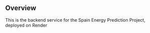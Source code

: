 ## Overview

This is the backend service for the Spain Energy Prediction Project, deployed on Render
